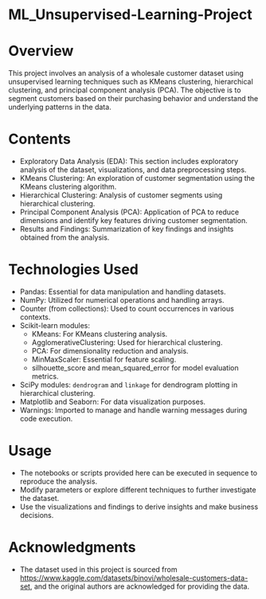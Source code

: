 # ML_Unsupervised-Learning-Project

# Overview
This project involves an analysis of a wholesale customer dataset using unsupervised learning techniques such as KMeans clustering, hierarchical clustering, and principal component analysis (PCA). The objective is to segment customers based on their purchasing behavior and understand the underlying patterns in the data.

# Contents
- Exploratory Data Analysis (EDA): This section includes exploratory analysis of the dataset, visualizations, and data preprocessing steps.
- KMeans Clustering: An exploration of customer segmentation using the KMeans clustering algorithm.
- Hierarchical Clustering: Analysis of customer segments using hierarchical clustering.
- Principal Component Analysis (PCA): Application of PCA to reduce dimensions and identify key features driving customer segmentation.
- Results and Findings: Summarization of key findings and insights obtained from the analysis.

# Technologies Used
- Pandas: Essential for data manipulation and handling datasets.
- NumPy: Utilized for numerical operations and handling arrays.
- Counter (from collections): Used to count occurrences in various contexts.
- Scikit-learn modules:
    - KMeans: For KMeans clustering analysis.
    - AgglomerativeClustering: Used for hierarchical clustering.
    - PCA: For dimensionality reduction and analysis.
    - MinMaxScaler: Essential for feature scaling.
    - silhouette_score and mean_squared_error for model evaluation metrics.
- SciPy modules: `dendrogram` and `linkage` for dendrogram plotting in hierarchical clustering.
- Matplotlib and Seaborn: For data visualization purposes.
- Warnings: Imported to manage and handle warning messages during code execution.


# Usage
- The notebooks or scripts provided here can be executed in sequence to reproduce the analysis.
- Modify parameters or explore different techniques to further investigate the dataset.
- Use the visualizations and findings to derive insights and make business decisions.

# Acknowledgments
- The dataset used in this project is sourced from https://www.kaggle.com/datasets/binovi/wholesale-customers-data-set, and the original authors are acknowledged for providing the data.
